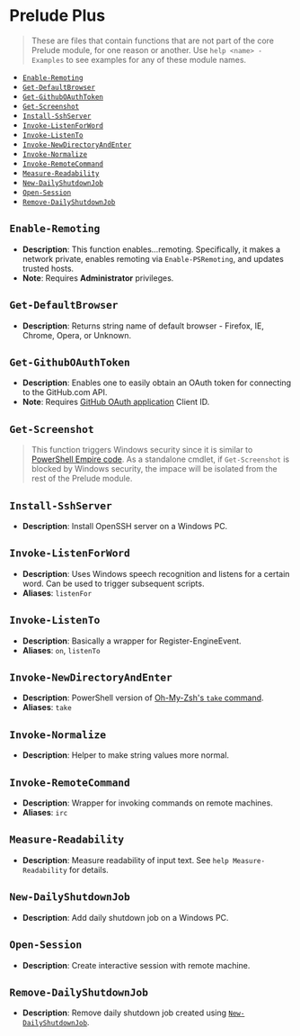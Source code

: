 Prelude Plus
============
> These are files that contain functions that are not part of the core Prelude module, for one reason or another. Use `help <name> -Examples` to see examples for any of these module names.

<!-- START doctoc generated TOC please keep comment here to allow auto update -->
<!-- DON'T EDIT THIS SECTION, INSTEAD RE-RUN doctoc TO UPDATE -->


- [`Enable-Remoting`](#enable-remoting)
- [`Get-DefaultBrowser`](#get-defaultbrowser)
- [`Get-GithubOAuthToken`](#get-githuboauthtoken)
- [`Get-Screenshot`](#get-screenshot)
- [`Install-SshServer`](#install-sshserver)
- [`Invoke-ListenForWord`](#invoke-listenforword)
- [`Invoke-ListenTo`](#invoke-listento)
- [`Invoke-NewDirectoryAndEnter`](#invoke-newdirectoryandenter)
- [`Invoke-Normalize`](#invoke-normalize)
- [`Invoke-RemoteCommand`](#invoke-remotecommand)
- [`Measure-Readability`](#measure-readability)
- [`New-DailyShutdownJob`](#new-dailyshutdownjob)
- [`Open-Session`](#open-session)
- [`Remove-DailyShutdownJob`](#remove-dailyshutdownjob)

<!-- END doctoc generated TOC please keep comment here to allow auto update -->

`Enable-Remoting`
-----------------
- **Description**: This function enables...remoting.  Specifically, it makes a network private, enables remoting via `Enable-PSRemoting`, and updates trusted hosts.
- **Note**: Requires **Administrator** privileges.

`Get-DefaultBrowser`
--------------------
- **Description**: Returns string name of default browser - Firefox, IE, Chrome, Opera, or Unknown.

`Get-GithubOAuthToken`
----------------------
- **Description**: Enables one to easily obtain an OAuth token for connecting to the GitHub.com API.
- **Note**: Requires [GitHub OAuth application](https://docs.github.com/en/developers/apps/building-oauth-apps/creating-an-oauth-app) Client ID.

`Get-Screenshot`
----------------
> This function triggers Windows security since it is similar to [PowerShell Empire code](https://github.com/EmpireProject/Empire/blob/08cbd274bef78243d7a8ed6443b8364acd1fc48b/data/module_source/collection/Get-Screenshot.ps1). As a standalone cmdlet, if `Get-Screenshot` is blocked by Windows security, the impace will be isolated from the rest of the Prelude module.

`Install-SshServer`
------------------
- **Description**: Install OpenSSH server on a Windows PC.

`Invoke-ListenForWord`
----------------------
- **Description**: Uses Windows speech recognition and listens for a certain word.  Can be used to trigger subsequent scripts.
- **Aliases**: `listenFor`

`Invoke-ListenTo`
-----------------
- **Description**: Basically a wrapper for Register-EngineEvent.
- **Aliases**: `on`, `listenTo`

`Invoke-NewDirectoryAndEnter`
-----------------------------
- **Description**: PowerShell version of [Oh-My-Zsh's `take` command](https://github.com/ohmyzsh/ohmyzsh/wiki/Cheatsheet#commands).
- **Aliases**: `take`

`Invoke-Normalize`
------------------
- **Description**: Helper to make string values more normal.

`Invoke-RemoteCommand`
----------------------
- **Description**: Wrapper for invoking commands on remote machines.
- **Aliases**: `irc`

`Measure-Readability`
---------------------
- **Description**: Measure readability of input text.  See `help Measure-Readability` for details.

`New-DailyShutdownJob`
------------------------
- **Description**: Add daily shutdown job on a Windows PC.

`Open-Session`
--------------
- **Description**: Create interactive session with remote machine.

`Remove-DailyShutdownJob`
------------------------
- **Description**: Remove daily shutdown job created using [`New-DailyShutdownJob`](#new-dailyshutdownjob).